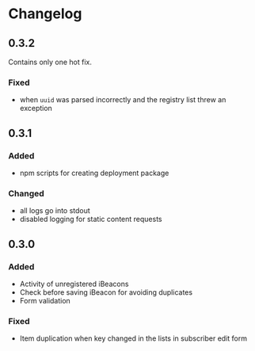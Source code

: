 # Changelog

## 0.3.2

Contains only one hot fix.

### Fixed

* when ``uuid`` was parsed incorrectly and the registry list threw an exception 

## 0.3.1

### Added

* npm scripts for creating deployment package

### Changed

* all logs go into stdout
* disabled logging for static content requests

## 0.3.0

### Added

* Activity of unregistered iBeacons
* Check before saving iBeacon for avoiding duplicates
* Form validation

### Fixed

* Item duplication when key changed in the lists in subscriber edit form

